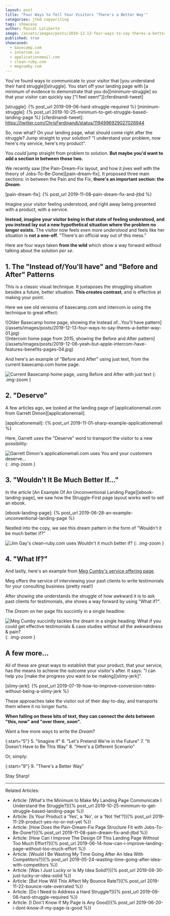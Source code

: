 ```yaml
---
layout: post
title: "Four Ways to Tell Your Visitors 'There's a Better Way'"
categories: jtbd copywriting
tags: showcase
author: Pascal Laliberté
image: /assets/images/posts/2019-12-13-four-ways-to-say-theres-a-better-way.jpg
published: true
showcased:
  - basecamp.com
  - intercom.io
  - applicationemail.com
  - clean-ruby.com
  - megcumby.com
---
```


You've found ways to communicate to your visitor that [you understand their hard struggle][struggle]. You start off your landing page with [a minimum of evidence to demonstrate that you do][minimum-struggle] so that your visitor can quickly say ["I feel seen!"][cferdinandi-tweet]

[struggle]: {% post_url 2019-09-06-hard-struggle-required %}
[minimum-struggle]: {% post_url 2019-10-25-minimum-to-get-struggle-based-landing-page %}
[cferdinandi-tweet]: https://twitter.com/ChrisFerdinandi/status/1194996929027026944

So, now what? On your landing page, what should come right after the struggle? Jump straight to your solution? "I understand your problem, now here's my service, here's my product".

You _could_ jump straight from problem to solution. **But maybe you'd want to add a section in between those two.**

We recently saw [the Pain-Dream-Fix layout, and how it jives well with the theory of Jobs-To-Be-Done][pain-dream-fix]. It proposed three main sections: in between the Pain and the Fix, **there's an important section: the _Dream_**.

[pain-dream-fix]: {% post_url 2019-11-08-pain-dream-fix-and-jtbd %}

Imagine your visitor feeling understood, and right away being presented with a product, with a service.

**Instead, imagine your visitor being in that state of feeling understood, and you instead lay out a new hypothetical situation where the problem no longer exists.** The visitor now feels _even more understood_ and feels like her situation is **not a one-off**. "There's an official way out of this mess."

Here are four ways taken **from the wild** which show a way forward without talking about the solution _per se_.

## 1. The "Instead of/You'll have" and "Before and After" Patterns

This is a classic visual technique. It juxtaposes the struggling situation besides a future, better situation. **This creates contrast**, and is effective at making your point.

Here we see old versions of basecamp.com and intercom.io using the technique to great effect:

<div class="img-zoom two-up" markdown="1">

<div class="left" markdown="1">
![Older Basecamp home page, showing the Instead of...You'll have pattern](/assets/images/posts/2019-12-13-four-ways-to-say-theres-a-better-way-01.jpg)
</div>

<div class="right" markdown="1">
![Intercom home page from 2015, showing the Before and After pattern](/assets/images/posts/2019-12-06-yeah-but-apple-intercom-have-features-benefits-pages-04.jpg)
</div>

</div>

And here's an example of "Before and After" using just text, from the current basecamp.com home page.

![Current Basecamp home page, using Before and After with just text](/assets/images/posts/2019-12-13-four-ways-to-say-theres-a-better-way-02.jpg)
{: .img-zoom }

## 2. "Deserve"

A few articles ago, we looked at the landing page of [applicationemail.com from Garrett Dimon][applicationemail].

[applicationemail]: {% post_url 2019-11-01-sharp-example-applicationemail %}

Here, Garrett uses the "Deserve" word to transport the visitor to a new possibility:

![Garrett Dimon's applicationemail.com uses You and your customers deserve…](/assets/images/posts/2019-12-13-four-ways-to-say-theres-a-better-way-03.jpg)
{: .img-zoom }

## 3. "Wouldn't It Be Much Better If..."

In the article [An Example Of An Unconventional Landing Page][ebook-landing-page], we saw how the Struggle-First page layout works well to sell an ebook.

[ebook-landing-page]: {% post_url 2019-06-28-an-example-unconventional-landing-page %}

Nestled into the copy, we see this dream pattern in the form of "Wouldn't it be much better if?"

![Jim Gay's clean-ruby.com uses Wouldn't it much better if?](/assets/images/posts/2019-12-13-four-ways-to-say-theres-a-better-way-04.jpg)
{: .img-zoom }

## 4. "What If?"

And lastly, here's an example from [Meg Cumby's service offering page][meg].

Meg offers the service of interviewing your past clients to write testimonials for your consulting business (pretty neat!)

After showing she understands the struggle of how awkward it is to ask past clients for testimonials, she shows a way forward by using "What if?".

The _Dream_ on her page fits succintly in a single headline:

[meg]: https://megcumby.com

![Meg Cumby succintly tackles the dream in a single heading: What if you could get effective testimonials & case studies without all the awkwardness & pain?](/assets/images/posts/2019-12-13-four-ways-to-say-theres-a-better-way-05.jpg)
{: .img-zoom }

## A few more...

All of these are great ways to establish that your product, that your service, has the means to achieve the outcome your visitor's after. It says: "I can help you [make the progress you want to be making][slimy-jerk]".

[slimy-jerk]: {% post_url 2019-07-19-how-to-improve-conversion-rates-without-being-a-slimy-jerk %}

These approaches take the visitor out of their day-to-day, and transports them where it no longer hurts.

**When falling on these bits of text, they can connect the dots between "this, now" and "over there, _soon_".**

Want a few more ways to write the _Dream_?

{:start="5"}
5. "Imagine if"
6. "Let's Pretend We're in the Future"
7. "It Doesn't Have to Be This Way"
8. "Here's a Different Scenario"

Or, simply:

{:start="9"}
9. "There's a Better Way"

Stay Sharp!

---

Related Articles: 

* Article: [What's the Minimum to Make My Landing Page Communicate I Understand the Struggle?]({% post_url 2019-10-25-minimum-to-get-struggle-based-landing-page %})
* Article: [Is Your Product a 'Yes', a 'No', or a 'Not Yet'?]({% post_url 2019-11-29-product-yes-no-or-not-yet %})
* Article: [How Does the Pain-Dream-Fix Page Structure Fit with Jobs-To-Be-Done?]({% post_url 2019-11-08-pain-dream-fix-and-jtbd %})
* Article: [How Can I Improve The Design Of This Landing Page Without Too Much Effort?]({% post_url 2019-06-14-how-can-i-improve-landing-page-without-too-much-effort %})
* Article: [Would I Be Wasting My Time Going After An Idea With Competitors?]({% post_url 2019-05-24-wasting-time-going-after-idea-with-competitors %})
* Article: [Was I Just Lucky or Is My Idea Solid?]({% post_url 2019-08-30-just-lucky-or-idea-solid %})
* Article: [But How Will This Affect My Bounce Rate?]({% post_url 2019-11-22-bounce-rate-overrated %})
* Article: [Do I Need to Address a Hard Struggle?]({% post_url 2019-09-06-hard-struggle-required %})
* Article: [I Don't Know If My Page Is Any Good]({% post_url 2019-06-20-i-dont-know-if-my-page-is-good %})
